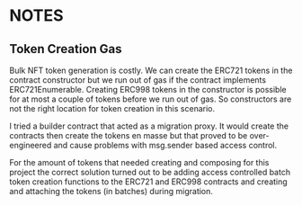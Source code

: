 NOTES
=====

Token Creation Gas
------------------

Bulk NFT token generation is costly. We can create the ERC721 tokens in the
contract constructor but we run out of gas if the contract implements
ERC721Enumerable. Creating ERC998 tokens in the constructor is possible for
at most a couple of tokens before we run out of gas. So constructors are not
the right location for token creation in this scenario.

I tried a builder contract that acted as a migration proxy. It would create the
contracts then create the tokens en masse but that proved to be over-engineered
and cause problems with msg.sender based access control.

For the amount of tokens that needed creating and composing for this project
the correct solution turned out to be adding access controlled batch token
creation functions to the ERC721 and ERC998 contracts and creating and
attaching the tokens (in batches) during migration.
